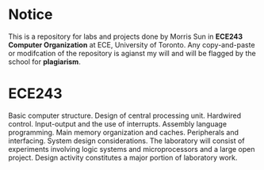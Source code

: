 # Notice
This is a repository for labs and projects done by Morris Sun in **ECE243 Computer Organization** at ECE, University of Toronto. Any copy-and-paste or modifcation of the repository is agianst my will and will be flagged by the school for **plagiarism**.
# ECE243
Basic computer structure. Design of central processing unit. Hardwired control. Input-output and the use of interrupts. Assembly language programming. Main memory organization and caches. Peripherals and interfacing. System design considerations. The laboratory will consist of experiments involving logic systems and microprocessors and a large open project. Design activity constitutes a major portion of laboratory work.
